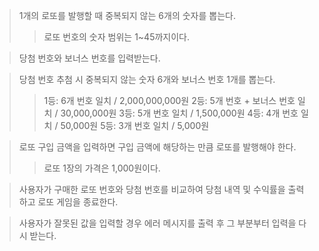 > 1개의 로또를 발행할 때 중복되지 않는 6개의 숫자를 뽑는다.
>	> 로또 번호의 숫자 범위는 1~45까지이다.

> 당첨 번호와 보너스 번호를 입력받는다.

> 당첨 번호 추첨 시 중복되지 않는 숫자 6개와 보너스 번호 1개를 뽑는다.
>   > 1등: 6개 번호 일치 / 2,000,000,000원
>   > 2등: 5개 번호 + 보너스 번호 일치 / 30,000,000원
>   > 3등: 5개 번호 일치 / 1,500,000원
>   > 4등: 4개 번호 일치 / 50,000원
>   > 5등: 3개 번호 일치 / 5,000원

> 로또 구입 금액을 입력하면 구입 금액에 해당하는 만큼 로또를 발행해야 한다.
>   > 로또 1장의 가격은 1,000원이다.

> 사용자가 구매한 로또 번호와 당첨 번호를 비교하여 당첨 내역 및 수익률을 출력하고 로또 게임을 종료한다.

> 사용자가 잘못된 값을 입력할 경우 에러 메시지를 출력 후 그 부분부터 입력을 다시 받는다.